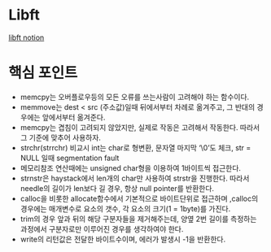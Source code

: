 # Libft

[libft notion](https://brassy-plate-60f.notion.site/Libft-adeddc0490d541a5b79580a5e17a1a8a)

# 핵심 포인트

- memcpy는 오버플로우등의 모든 오류를 쓰는사람이 고려해야 하는 함수이다.
- memmove는 dest < src (주소값)일때 뒤에서부터 차례로 옮겨주고, 그 반대의 경우에는 앞에서부터 옮겨준다.
- memcpy는 겹침이 고려되지 않았지만, 실제로 작동은 고려해서 작동한다. 따라서 그 기준에 맞추어 사용하자.
- strchr(strrchr) 비교시 int는 char로 형변환, 문자열 마지막 ‘\0’도 체크, str = NULL 일때 segmentation fault
- 메모리참조 연산때에는 unsigned char형을 이용하여 1바이트씩 접근한다.
- strnstr은 haystack에서 len개의 char만 사용하여 strstr을 진행한다. 따라서 needle의 길이가 len보다 길 경우, 항상 null pointer를 반환한다.
- calloc을 비롯한 allocate함수에서 기본적으로 바이트단위로 접근하며 ,calloc의 경우에는 매개변수로 요소의 갯수, 각 요소의 크기(1 = 1byte)를 가진다.
- trim의 경우 앞과 뒤의 해당 구분자들을 제거해주는데, 양옆 2번 길이를 측정하는 과정에서 구분자로만 이루어진 경우를 생각하여야 한다.
- write의 리턴값은 전달한 바이트수이며, 에러가 발생시 -1을 반환한다.
